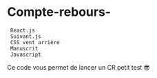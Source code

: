 # Compte-rebours-
     React.js     
     Suivant.js     
     CSS vent arrière     
     Manuscrit     
     Javascript
Ce code vous permet de lancer un CR 
petit test 😎
